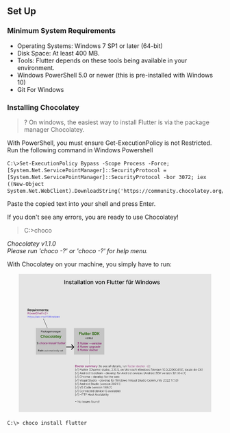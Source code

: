 ## Set Up 

### Minimum System Requirements

- Operating Systems: Windows 7 SP1 or later (64-bit)
- Disk Space: At least 400 MB.
- Tools: Flutter depends on these tools being available in your environment.
- Windows PowerShell 5.0 or newer (this is pre-installed with Windows 10)
- Git For Windows

### Installing Chocolatey

>? On windows, the easiest way to install Flutter is via the package manager Chocolatey.

<p>With PowerShell, you must ensure Get-ExecutionPolicy is not Restricted.
Run the following command in Windows Powershell</p>

```
C:\>Set-ExecutionPolicy Bypass -Scope Process -Force; [System.Net.ServicePointManager]::SecurityProtocol = [System.Net.ServicePointManager]::SecurityProtocol -bor 3072; iex ((New-Object System.Net.WebClient).DownloadString('https://community.chocolatey.org/install.ps1'))
```

Paste the copied text into your shell and press Enter.

If you don't see any errors, you are ready to use Chocolatey!

> C:\>choco

<i>Chocolatey v1.1.0</i>  
<i>Please run 'choco -?' or 'choco <command> -?' for help menu.</i>

With Chocolatey on your machine, you simply have to run:

<div align=center>
<img width="450" src="./img/SDK.png"/>
</div>

```
C:\> choco install flutter
```
